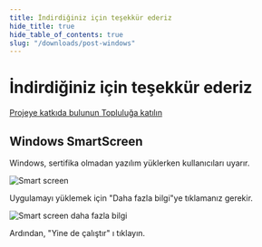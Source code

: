 ```yaml
---
title: İndirdiğiniz için teşekkür ederiz
hide_title: true
hide_table_of_contents: true
slug: "/downloads/post-windows"
---
```


<div className="text-center margin-top--xl">

# İndirdiğiniz için teşekkür ederiz

<div className="row margin-bottom--lg padding--sm flex-center">
<a className="button button--outline button--warning button--lg margin--sm" href="/contributing">
   Projeye katkıda bulunun
</a>
<a className="button button--outline button--info button--lg margin--sm" href="https://linwood.dev/matrix">
   Topluluğa katılın
</a>

</div>

## Windows SmartScreen


Windows, sertifika olmadan yazılım yüklerken kullanıcıları uyarır.

![Smart screen](/img/smart-screen.png)

Uygulamayı yüklemek için "Daha fazla bilgi"ye tıklamanız gerekir.

![Smart screen daha fazla bilgi](/img/smart-screen-more-info.png)

Ardından, "Yine de çalıştır" ı tıklayın.

</div>
